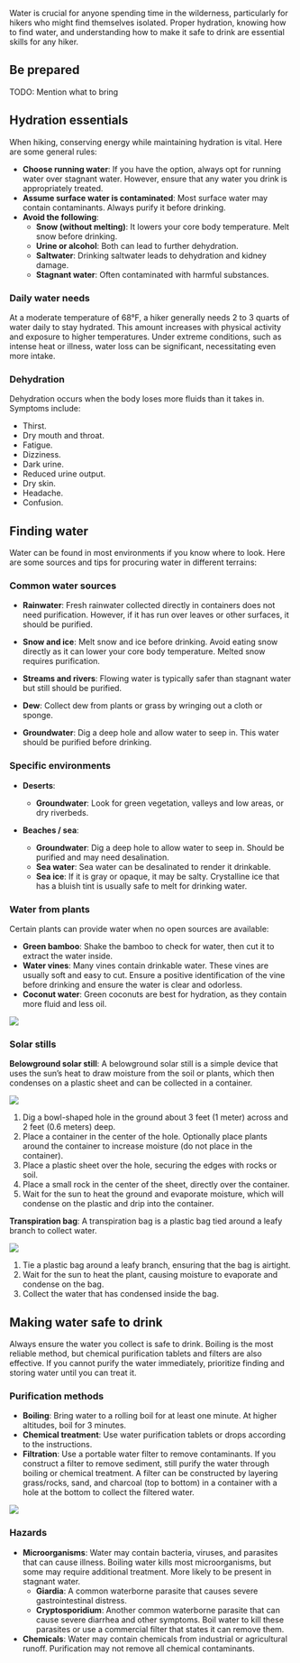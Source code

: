 Water is crucial for anyone spending time in the wilderness, particularly for hikers who might find themselves isolated. Proper hydration, knowing how to find water, and understanding how to make it safe to drink are essential skills for any hiker.

## Be prepared
TODO: Mention what to bring

## Hydration essentials

When hiking, conserving energy while maintaining hydration is vital. Here are some general rules:

- **Choose running water**: If you have the option, always opt for running water over stagnant water. However, ensure that any water you drink is appropriately treated.
- **Assume surface water is contaminated**: Most surface water may contain contaminants. Always purify it before drinking.
- **Avoid the following**:
  - **Snow (without melting)**: It lowers your core body temperature. Melt snow before drinking.
  - **Urine or alcohol**: Both can lead to further dehydration.
  - **Saltwater**: Drinking saltwater leads to dehydration and kidney damage.
  - **Stagnant water**: Often contaminated with harmful substances.

### Daily water needs

At a moderate temperature of 68°F, a hiker generally needs 2 to 3 quarts of water daily to stay hydrated. This amount increases with physical activity and exposure to higher temperatures. Under extreme conditions, such as intense heat or illness, water loss can be significant, necessitating even more intake.

### Dehydration

Dehydration occurs when the body loses more fluids than it takes in. Symptoms include:

- Thirst.
- Dry mouth and throat.
- Fatigue.
- Dizziness.
- Dark urine.
- Reduced urine output.
- Dry skin.
- Headache.
- Confusion.

## Finding water

Water can be found in most environments if you know where to look. Here are some sources and tips for procuring water in different terrains:

### Common water sources

- **Rainwater**: Fresh rainwater collected directly in containers does not need purification. However, if it has run over leaves or other surfaces, it should be purified.

- **Snow and ice**: Melt snow and ice before drinking. Avoid eating snow directly as it can lower your core body temperature. Melted snow requires purification.

- **Streams and rivers**: Flowing water is typically safer than stagnant water but still should be purified.

- **Dew**: Collect dew from plants or grass by wringing out a cloth or sponge.

- **Groundwater**: Dig a deep hole and allow water to seep in. This water should be purified before drinking.

### Specific environments

- **Deserts**:
  - **Groundwater**: Look for green vegetation, valleys and low areas, or dry riverbeds.

- **Beaches / sea**:
  - **Groundwater**: Dig a deep hole to allow water to seep in. Should be purified and may need desalination.
  - **Sea water**: Sea water can be desalinated to render it drinkable.
  - **Sea ice**: If it is gray or opaque, it may be salty. Crystalline ice that has a bluish tint is usually safe to melt for drinking water.

### Water from plants

Certain plants can provide water when no open sources are available:

- **Green bamboo**: Shake the bamboo to check for water, then cut it to extract the water inside.
- **Water vines**: Many vines contain drinkable water. These vines are usually soft and easy to cut. Ensure a positive identification of the vine before drinking and ensure the water is clear and odorless.
- **Coconut water**: Green coconuts are best for hydration, as they contain more fluid and less oil.

![](file:///android_asset/survival_guide/13.webp)

### Solar stills

**Belowground solar still**:
A belowground solar still is a simple device that uses the sun’s heat to draw moisture from the soil or plants, which then condenses on a plastic sheet and can be collected in a container.

![](file:///android_asset/survival_guide/16.webp)

1. Dig a bowl-shaped hole in the ground about 3 feet (1 meter) across and 2 feet (0.6 meters) deep.
2. Place a container in the center of the hole. Optionally place plants around the container to increase moisture (do not place in the container).
3. Place a plastic sheet over the hole, securing the edges with rocks or soil.
4. Place a small rock in the center of the sheet, directly over the container.
5. Wait for the sun to heat the ground and evaporate moisture, which will condense on the plastic and drip into the container.

**Transpiration bag**:
A transpiration bag is a plastic bag tied around a leafy branch to collect water.

![](file:///android_asset/survival_guide/15.webp)

1. Tie a plastic bag around a leafy branch, ensuring that the bag is airtight.
2. Wait for the sun to heat the plant, causing moisture to evaporate and condense on the bag.
3. Collect the water that has condensed inside the bag.

## Making water safe to drink

Always ensure the water you collect is safe to drink. Boiling is the most reliable method, but chemical purification tablets and filters are also effective. If you cannot purify the water immediately, prioritize finding and storing water until you can treat it.

### Purification methods

- **Boiling**: Bring water to a rolling boil for at least one minute. At higher altitudes, boil for 3 minutes.
- **Chemical treatment**: Use water purification tablets or drops according to the instructions.
- **Filtration**: Use a portable water filter to remove contaminants. If you construct a filter to remove sediment, still purify the water through boiling or chemical treatment. A filter can be constructed by layering grass/rocks, sand, and charcoal (top to bottom) in a container with a hole at the bottom to collect the filtered water.

![](file:///android_asset/survival_guide/19.webp)

### Hazards
- **Microorganisms**: Water may contain bacteria, viruses, and parasites that can cause illness. Boiling water kills most microorganisms, but some may require additional treatment. More likely to be present in stagnant water.
  - **Giardia**: A common waterborne parasite that causes severe gastrointestinal distress.
  - **Cryptosporidium**: Another common waterborne parasite that can cause severe diarrhea and other symptoms. Boil water to kill these parasites or use a commercial filter that states it can remove them.
- **Chemicals**: Water may contain chemicals from industrial or agricultural runoff. Purification may not remove all chemical contaminants.